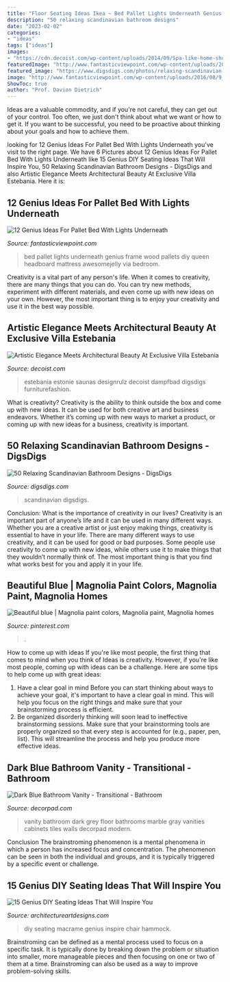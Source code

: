 ```yaml
---
title: "Floor Seating Ideas Ikea ~ Bed Pallet Lights Underneath Genius Frame Wood Pallets Diy Queen Headboard Mattress Awesomejelly Via Bedroom"
description: "50 relaxing scandinavian bathroom designs"
date: "2023-02-02"
categories:
- "ideas"
tags: ["ideas"]
images:
- "https://cdn.decoist.com/wp-content/uploads/2014/09/Spa-like-home-shower-and-steam-room.jpg"
featuredImage: "http://www.fantasticviewpoint.com/wp-content/uploads/2016/08/9_1464869047-634x852.jpg"
featured_image: "https://www.digsdigs.com/photos/relaxing-scandinavian-bathroom-designs-16.jpg"
image: "http://www.fantasticviewpoint.com/wp-content/uploads/2016/08/9_1464869047-634x852.jpg"
ShowToc: true
author: "Prof. Davion Dietrich"
---
```



Ideas are a valuable commodity, and if you're not careful, they can get out of your control. Too often, we just don't think about what we want or how to get it. If you want to be successful, you need to be proactive about thinking about your goals and how to achieve them.

	

		
looking for 12 Genius Ideas For Pallet Bed With Lights Underneath you've visit to the right page. We have 6 Pictures about 12 Genius Ideas For Pallet Bed With Lights Underneath like 15 Genius DIY Seating Ideas That Will Inspire You, 50 Relaxing Scandinavian Bathroom Designs - DigsDigs and also Artistic Elegance Meets Architectural Beauty At Exclusive Villa Estebania. Here it is:
		
    
## 12 Genius Ideas For Pallet Bed With Lights Underneath

<img loading=lazy src="http://www.fantasticviewpoint.com/wp-content/uploads/2016/08/9_1464869047-634x852.jpg" onerror="this.onerror=null;this.src='https://tse3.mm.bing.net/th?id=OIP.pbjLtmY7MI0DMK0Sha9krQHaJ8&amp;pid=15.1';" alt="12 Genius Ideas For Pallet Bed With Lights Underneath">

_Source: fantasticviewpoint.com_

>bed pallet lights underneath genius frame wood pallets diy queen headboard mattress awesomejelly via bedroom. 

	

Creativity is a vital part of any person's life. When it comes to creativity, there are many things that you can do. You can try new methods, experiment with different materials, and even come up with new ideas on your own. However, the most important thing is to enjoy your creativity and use it in the best way possible.

    
## Artistic Elegance Meets Architectural Beauty At Exclusive Villa Estebania

<img loading=lazy src="https://cdn.decoist.com/wp-content/uploads/2014/09/Spa-like-home-shower-and-steam-room.jpg" onerror="this.onerror=null;this.src='https://tse4.mm.bing.net/th?id=OIP.dm92v_YIe3ogXv4-kwLIGwHaLH&amp;pid=15.1';" alt="Artistic Elegance Meets Architectural Beauty At Exclusive Villa Estebania">

_Source: decoist.com_

>estebania estonie saunas designrulz decoist dampfbad digsdigs furniturefashion. 

	

What is creativity?
Creativity is the ability to think outside the box and come up with new ideas. It can be used for both creative art and business endeavors. Whether it’s coming up with new ways to market a product, or coming up with new ideas for a business, creativity is important.

    
## 50 Relaxing Scandinavian Bathroom Designs - DigsDigs

<img loading=lazy src="https://www.digsdigs.com/photos/relaxing-scandinavian-bathroom-designs-16.jpg" onerror="this.onerror=null;this.src='https://tse3.mm.bing.net/th?id=OIP.Lh0Hz3oqtmEWOWFE8dBnvAHaLG&amp;pid=15.1';" alt="50 Relaxing Scandinavian Bathroom Designs - DigsDigs">

_Source: digsdigs.com_

>scandinavian digsdigs. 

	

Conclusion: What is the importance of creativity in our lives?
Creativity is an important part of anyone’s life and it can be used in many different ways. Whether you are a creative artist or just enjoy making things, creativity is essential to have in your life. There are many different ways to use creativity, and it can be used for good or bad purposes. Some people use creativity to come up with new ideas, while others use it to make things that they wouldn’t normally think of. The most important thing is that you find what works best for you and apply it in your life.

    
## Beautiful Blue | Magnolia Paint Colors, Magnolia Paint, Magnolia Homes

<img loading=lazy src="https://i.pinimg.com/736x/3e/16/b9/3e16b9ca6c05f9422fcc6ed18d512f8e.jpg" onerror="this.onerror=null;this.src='https://tse3.mm.bing.net/th?id=OIP.2As51aI9-kF8lLlT9ZwNHAHaJ3&amp;pid=15.1';" alt="Beautiful blue | Magnolia paint colors, Magnolia paint, Magnolia homes">

_Source: pinterest.com_

>. 

	

How to come up with ideas
If you're like most people, the first thing that comes to mind when you think of Ideas is creativity. However, if you're like most people, coming up with ideas can be a challenge. 
Here are some tips to help come up with great ideas: 
1. Have a clear goal in mind 
Before you can start thinking about ways to achieve your goal, it's important to have a clear goal in mind. This will help you focus on the right things and make sure that your brainstorming process is efficient. 
2. Be organized 
 disorderly thinking will soon lead to ineffective brainstorming sessions. Make sure that your brainstorming tools are properly organized so that every step is accounted for (e.g., paper, pen, list). This will streamline the process and help you produce more effective ideas. 

    
## Dark Blue Bathroom Vanity - Transitional - Bathroom

<img loading=lazy src="https://cdn.decorpad.com/photos/2015/04/26/dark-blue-bathroom-vanity-glass-pulls-grey-marble-herringbone-floor-tiles.jpg" onerror="this.onerror=null;this.src='https://tse1.mm.bing.net/th?id=OIP.bL_IyuJktWe6ohIoxVCGGQHaLH&amp;pid=15.1';" alt="Dark Blue Bathroom Vanity - Transitional - Bathroom">

_Source: decorpad.com_

>vanity bathroom dark grey floor bathrooms marble gray vanities cabinets tiles walls decorpad modern. 

	

Conclusion
The brainstroming phenomenon is a mental phenomena in which a person has increased focus and concentration. The phenomenon can be seen in both the individual and groups, and it is typically triggered by a specific event or challenge.

    
## 15 Genius DIY Seating Ideas That Will Inspire You

<img loading=lazy src="https://www.architectureartdesigns.com/wp-content/uploads/2016/10/15-Genius-DIY-Seating-Ideas-That-Will-Inspire-You-8.jpg" onerror="this.onerror=null;this.src='https://tse1.mm.bing.net/th?id=OIP.suKWhC9qFbRtJGGVPctZ9gHaLH&amp;pid=15.1';" alt="15 Genius DIY Seating Ideas That Will Inspire You">

_Source: architectureartdesigns.com_

>diy seating macrame genius inspire chair hammock. 

	

Brainstroming can be defined as a mental process used to focus on a specific task. It is typically done by breaking down the problem or situation into smaller, more manageable pieces and then focusing on one or two of them at a time. Brainstroming can also be used as a way to improve problem-solving skills.

